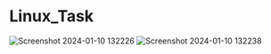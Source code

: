 # Linux_Task
![Screenshot 2024-01-10 132226](https://github.com/diwakaran1999/Linux_Task/assets/70992885/e03eb1ca-bb34-4746-bc33-51065ce6242f)
![Screenshot 2024-01-10 132238](https://github.com/diwakaran1999/Linux_Task/assets/70992885/7a3cf0c9-b4c2-4c58-b505-5abc091143dd)
